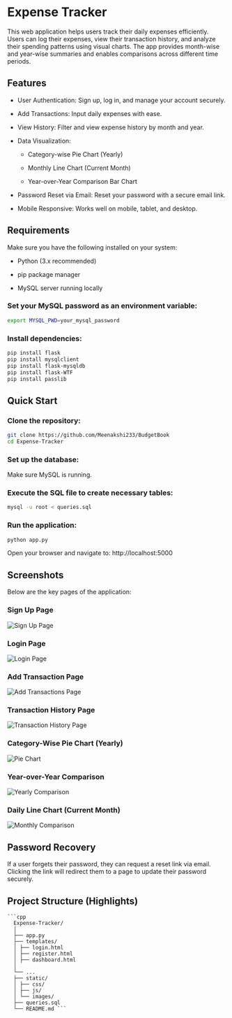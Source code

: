 # Expense Tracker
This web application helps users track their daily expenses efficiently. Users can log their expenses, view their transaction history, and analyze their spending patterns using visual charts. The app provides month-wise and year-wise summaries and enables comparisons across different time periods.

## Features
- User Authentication: Sign up, log in, and manage your account securely.

- Add Transactions: Input daily expenses with ease.

- View History: Filter and view expense history by month and year.

- Data Visualization:

  - Category-wise Pie Chart (Yearly)

  - Monthly Line Chart (Current Month)

  - Year-over-Year Comparison Bar Chart

- Password Reset via Email: Reset your password with a secure email link.

- Mobile Responsive: Works well on mobile, tablet, and desktop.

## Requirements
Make sure you have the following installed on your system:

- Python (3.x recommended)

- pip package manager

- MySQL server running locally

### Set your MySQL password as an environment variable:

```bash
export MYSQL_PWD=your_mysql_password
```
### Install dependencies:

```bash
pip install flask
pip install mysqlclient
pip install flask-mysqldb
pip install flask-WTF
pip install passlib
```
## Quick Start
### Clone the repository:

``` bash
git clone https://github.com/Meenakshi233/BudgetBook
cd Expense-Tracker
``` 
### Set up the database:

Make sure MySQL is running.

### Execute the SQL file to create necessary tables:

``` bash
mysql -u root < queries.sql
```
### Run the application:

```bash
python app.py
```
Open your browser and navigate to: http://localhost:5000

## Screenshots
Below are the key pages of the application:

### Sign Up Page
![Sign Up Page](/static/signup.png)

### Login Page
![Login Page](static/loginPage.png)

### Add Transaction Page
![Add Transactions Page](static/addTransactions.png)

### Transaction History Page
![Transaction History Page](static/transactionHistory.png)

### Category-Wise Pie Chart (Yearly)
![Pie Chart](static/pieChart.png)

### Year-over-Year Comparison
![Yearly Comparison](static/yearlyComparison.png)

### Daily Line Chart (Current Month)
![Monthly Comparison](static/monthlyChart.png)

## Password Recovery
If a user forgets their password, they can request a reset link via email. Clicking the link will redirect them to a page to update their password securely.

## Project Structure (Highlights)
<pre><code>```cpp 
  Expense-Tracker/ 
  │ 
  ├── app.py 
  ├── templates/ 
  │ ├── login.html 
  │ ├── register.html 
  │ ├── dashboard.html 
  │ 
  └── ... 
  ├── static/ 
  │ ├── css/ 
  │ ├── js/ 
  │ └── images/ 
  ├── queries.sql 
  └── README.md ```</code></pre>
